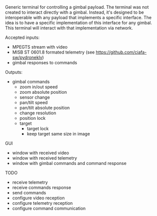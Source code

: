 Generic terminal for controlling a gimbal payload.
The terminal was not created to interact directly with a gimbal.
Instead, it's designed to be interoperable with any payload that implements a specific interface.
The idea is to have a specific implementation of this interface for any gimbal.
This terminal will interact with that implementation via network.

Accepted inputs:

- MPEGTS stream with video
- MISB ST 0601.8 formated telemetry (see https://github.com/ciafa-sw/pydroneklv)
- gimbal responses to commands

Outputs:

- gimbal commands
  - zoom in/out speed
  - zoom absolute position
  - sensor change
  - pan/tilt speed
  - pan/tilt absolute position
  - change resolution
  - position lock
  - target
    - target lock
    - keep target same size in image

GUI

- window with received video
- window with received telemetry
- window with gimbal commands and command response


TODO

- receive telemetry
- receive commands response
- send commands
- configure video reception
- configure telemetry reception
- configure command communication
